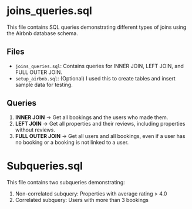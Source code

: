 # joins_queries.sql

This file contains SQL queries demonstrating different types of joins using the Airbnb database schema.

## Files
- `joins_queries.sql`: Contains queries for INNER JOIN, LEFT JOIN, and FULL OUTER JOIN.
- `setup_airbnb.sql`: (Optional) I used this to create tables and insert sample data for testing.

## Queries
1. **INNER JOIN** → Get all bookings and the users who made them.  
2. **LEFT JOIN** → Get all properties and their reviews, including properties without reviews.  
3. **FULL OUTER JOIN** → Get all users and all bookings, even if a user has no booking or a booking is not linked to a user.


# Subqueries.sql

This file contains two subqueries demonstrating:

1. Non-correlated subquery: Properties with average rating > 4.0  
2. Correlated subquery: Users with more than 3 bookings


